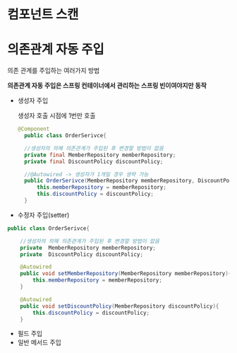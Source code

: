 # 컴포넌트 스캔

# 의존관계 자동 주입

의존 관계를 주입하는 여러가지 방법

**의존관계 자동 주입은 스프링 컨테이너에서 관리하는 스프링 빈이여야지만 동작**

- 생성자 주입

  생성자 호출 시점에 1번만 호출

  ```java
  @Component
    public class OrderSerivce{

    //생성자의 의해 의존관계가 주입된 후 변경할 방법이 없음
    private final MemberRepository memberRepository;
    private final DiscountPolicy discountPolicy;

    //@Autowired -> 생성자가 1개일 경우 생략 가능
    public OrderSerivce(MemberRepository memberRepository, DiscountPolicy discountPolicy) {
        this.memberRepository = memberRepository;
        this.discountPolicy = discountPolicy;
    }
  ```

- 수정자 주입(setter)

```java
public class OrderSerivce{

    //생성자의 의해 의존관계가 주입된 후 변경할 방법이 없음
    private  MemberRepository memberRepository;
    private  DiscountPolicy discountPolicy;

    @Autowired
    public void setMemberRepository(MemberRepository memberRepository){
        this.memberRepository = memberRepository;
    }

    @Autowired
    public void setDiscountPolicy(MemberRepository discountPolicy){
        this.discountPolicy = discountPolicy;
    }
```

- 필드 주입
- 일반 메서드 주입
